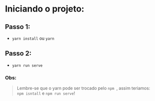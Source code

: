 # Iniciando o projeto:

## Passo 1:

- ``` yarn install ``` ou ``` yarn ```

##  Passo 2:

- ```yarn run serve```


### Obs: 
> Lembre-se que o yarn pode ser trocado pelo ```npm ```, assim teriamos: ``` npm isntall ``` e ``` npm run serve ```!